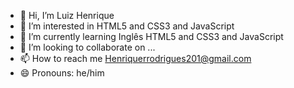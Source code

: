 - 👋 Hi, I’m Luiz Henrique 
- 👀 I’m interested in HTML5 and CSS3 and JavaScript
- 🌱 I’m currently learning Inglês HTML5 and CSS3 and JavaScript
- 💞️ I’m looking to collaborate on ...
- 📫 How to reach me Henriquerrodrigues201@gmail.com
- 😄 Pronouns: he/him 
  
